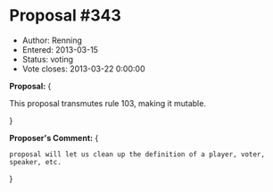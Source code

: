 Proposal #343
============= 
* Author: Renning
* Entered: 2013-03-15
* Status: voting
* Vote closes: 2013-03-22 0:00:00

__Proposal:__
{

This proposal transmutes rule 103, making it mutable.

}

__Proposer's Comment:__
{

    proposal will let us clean up the definition of a player, voter,
    speaker, etc.

}
